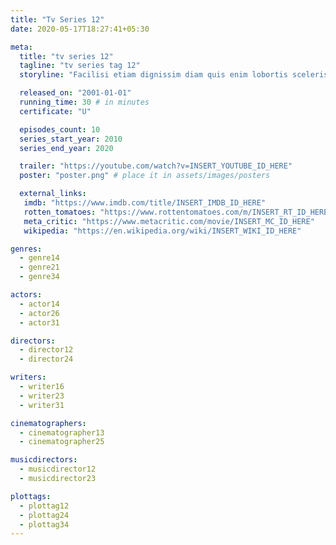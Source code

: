 ```yaml
---
title: "Tv Series 12"
date: 2020-05-17T18:27:41+05:30

meta:
  title: "tv series 12"
  tagline: "tv series tag 12"
  storyline: "Facilisi etiam dignissim diam quis enim lobortis scelerisque. Tristique senectus et netus et malesuada"

  released_on: "2001-01-01"
  running_time: 30 # in minutes
  certificate: "U"

  episodes_count: 10
  series_start_year: 2010
  series_end_year: 2020

  trailer: "https://youtube.com/watch?v=INSERT_YOUTUBE_ID_HERE"
  poster: "poster.png" # place it in assets/images/posters

  external_links:
   imdb: "https://www.imdb.com/title/INSERT_IMDB_ID_HERE"
   rotten_tomatoes: "https://www.rottentomatoes.com/m/INSERT_RT_ID_HERE"
   meta_critic: "https://www.metacritic.com/movie/INSERT_MC_ID_HERE"
   wikipedia: "https://en.wikipedia.org/wiki/INSERT_WIKI_ID_HERE"

genres:
  - genre14
  - genre21
  - genre34

actors:
  - actor14
  - actor26
  - actor31

directors:
  - director12
  - director24

writers:
  - writer16
  - writer23
  - writer31

cinematographers:
  - cinematographer13
  - cinematographer25

musicdirectors:
  - musicdirector12
  - musicdirector23

plottags:
  - plottag12
  - plottag24
  - plottag34
---
```

